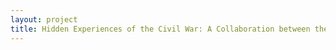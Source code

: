 ```yaml
--- 
layout: project 
title: Hidden Experiences of the Civil War: A Collaboration between the American Civil War Museum and the Virginia Historical Society
---
```



